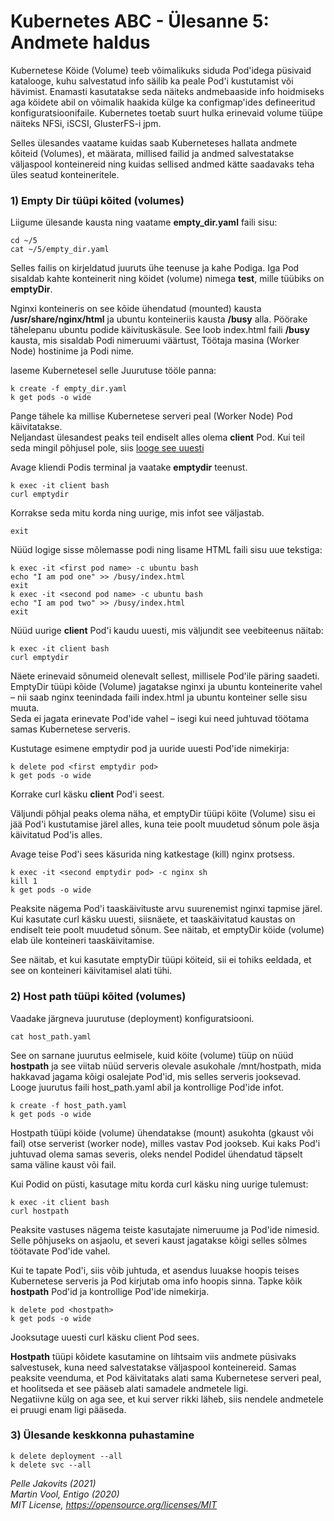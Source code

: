 # Kubernetes ABC - Ülesanne 5: Andmete haldus 

Kubernetese Köide (Volume) teeb võimalikuks siduda Pod'idega püsivaid katalooge, kuhu salvestatud info säilib ka peale Pod'i kustutamist või hävimist. Enamasti kasutatakse seda näiteks andmebaaside info hoidmiseks aga köidete abil on võimalik haakida külge ka configmap'ides defineeritud konfiguratsioonifaile. Kubernetes toetab suurt hulka erinevaid volume tüüpe näiteks NFSi, iSCSI, GlusterFS-i jpm.

Selles ülesandes vaatame kuidas saab Kuberneteses hallata andmete kõiteid (Volumes), et määrata, millised failid ja andmed salvestatakse väljaspool konteinereid ning kuidas sellised andmed kätte saadavaks teha üles seatud konteineritele. 
 
### 1) Empty Dir tüüpi kõited (volumes)

Liigume ülesande kausta ning vaatame **empty_dir.yaml** faili sisu: 

```
cd ~/5
cat ~/5/empty_dir.yaml
```

Selles failis on kirjeldatud juuruts ühe teenuse ja kahe Podiga. Iga Pod sisaldab kahte konteinerit ning köidet (volume) nimega **test**, mille tüübiks on **emptyDir**.

Nginxi konteineris on see kõide ühendatud (mounted) kausta **/usr/share/nginx/html** ja ubuntu konteineriis kausta **/busy** alla. 
Pöörake tähelepanu ubuntu podide käivituskäsule. See loob index.html faili **/busy** kausta, mis sisaldab Podi nimeruumi väärtust, Töötaja masina (Worker Node) hostinime ja Podi nime.

laseme Kubernetesel selle Juurutuse tööle panna:  

```
k create -f empty_dir.yaml
k get pods -o wide
```


Pange tähele ka millise Kubernetese serveri peal (Worker Node) Pod käivitatakse.  
Neljandast ülesandest peaks teil endiselt alles olema **client** Pod. Kui teil seda mingil põhjusel pole, siis [looge see uuesti](../4/readme.md)

Avage kliendi Podis terminal ja vaatake **emptydir** teenust. 

```
k exec -it client bash 
curl emptydir
```

Korrakse seda mitu korda ning uurige, mis infot see väljastab. 

```
exit
```

Nüüd logige sisse mõlemasse podi ning lisame HTML faili sisu uue tekstiga:

```
k exec -it <first pod name> -c ubuntu bash
echo "I am pod one" >> /busy/index.html
exit
k exec -it <second pod name> -c ubuntu bash
echo "I am pod two" >> /busy/index.html
exit
```

Nüüd uurige **client** Pod'i kaudu uuesti, mis väljundit see veebiteenus näitab: 

```
k exec -it client bash 
curl emptydir
```

Näete erinevaid sõnumeid olenevalt sellest, millisele Pod'ile päring saadeti.  
EmptyDir tüüpi kõide (Volume) jagatakse nginxi ja ubuntu konteinerite vahel – nii saab nginx teenindada faili index.html ja ubuntu konteiner selle sisu muuta.  
Seda ei jagata erinevate Pod'ide vahel – isegi kui need juhtuvad töötama samas Kubernetese serveris.  

Kustutage esimene  emptydir pod ja uuride uuesti Pod'ide nimekirja: 

```
k delete pod <first emptydir pod>
k get pods -o wide
```

Korrake curl käsku **client** Pod'i seest. 

Väljundi põhjal peaks olema näha, et emptyDir tüüpi köite (Volume) sisu ei jää Pod'i kustutamise järel alles, kuna teie poolt muudetud sõnum pole äsja käivitatud Pod'is alles.

Avage teise Pod'i sees käsurida ning katkestage (kill) nginx protsess. 

```
k exec -it <second emptydir pod> -c nginx sh
kill 1
k get pods -o wide
```

Peaksite nägema Pod'i taaskäivituste arvu suurenemist nginxi tapmise järel.
Kui kasutate curl käsku uuesti, siisnäete, et taaskäivitatud kaustas on endiselt teie poolt muudetud sõnum.
See näitab, et emptyDir köide (volume) elab üle konteineri taaskäivitamise. 

See näitab, et kui kasutate emptyDir tüüpi köiteid, sii ei tohiks eeldada, et see on konteineri käivitamisel alati tühi. 

### 2) Host path tüüpi kõited (volumes)

Vaadake järgneva juurutuse (deployment) konfiguratsiooni. 
```
cat host_path.yaml
```

See on sarnane juurutus eelmisele, kuid köite (volume) tüüp on nüüd **hostpath** ja see viitab nüüd serveris olevale asukohale /mnt/hostpath, mida hakkavad jagama kõigi osalejate Pod'id, mis selles serveris jooksevad. 
Looge juurutus faili host_path.yaml abil ja kontrollige Pod'ide infot.

```
k create -f host_path.yaml
k get pods -o wide
```

Hostpath tüüpi köide (volume) ühendatakse (mount) asukohta (gkaust või fail) otse serverist (worker node), milles vastav Pod jookseb. Kui kaks Pod'i juhtuvad olema samas severis, oleks nendel Podidel ühendatud täpselt sama väline kaust või fail.

Kui Podid on püsti, kasutage mitu korda curl käsku ning uurige tulemust: 

```
k exec -it client bash 
curl hostpath
```

Peaksite vastuses nägema teiste kasutajate nimeruume ja Pod'ide nimesid. Selle põhjuseks on asjaolu, et severi kaust jagatakse kõigi selles sõlmes töötavate Pod'ide vahel. 

Kui te tapate Pod'i, siis võib juhtuda, et asendus luuakse hoopis teises Kubernetese serveris ja Pod kirjutab oma info hoopis sinna.
Tapke kõik **hostpath** Pod'id ja kontrollige Pod'ide nimekirja. 

```
k delete pod <hostpath>
k get pods -o wide
```

Jooksutage uuesti curl käsku client Pod sees. 

**Hostpath** tüüpi kõidete kasutamine on lihtsaim viis andmete püsivaks salvestusek, kuna need salvestatakse väljaspool konteinereid. Samas peaksite veenduma, et Pod käivitataks alati sama Kubernetese serveri peal, et hoolitseda et see pääseb alati samadele andmetele ligi.   
Negatiivne külg on aga see, et kui server rikki läheb, siis nendele andmetele ei pruugi enam ligi pääseda. 


### 3) Ülesande keskkonna puhastamine

```
k delete deployment --all
k delete svc --all
```

*Pelle Jakovits (2021)*  
*Martin Vool, Entigo (2020)*  
*MIT License, https://opensource.org/licenses/MIT*  
